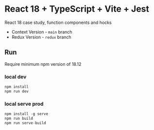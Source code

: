 # React 18 + TypeScript + Vite + Jest

React 18 case study, function components and hocks

- Context Version - `main` branch
- Redux Version   - `redux` branch

## Run

Require minimum npm version of 18.12


### local dev
```js
npm install
npm run dev
```

### local serve prod
```js
npm install -g serve
npm run build
npm run serve-build
```